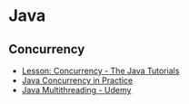 # Java

## Concurrency

- [Lesson: Concurrency - The Java Tutorials](https://docs.oracle.com/javase/tutorial/essential/concurrency/)
- [Java Concurrency in Practice](http://jcip.net/)
- [Java Multithreading - Udemy](https://www.udemy.com/java-multithreading/)
